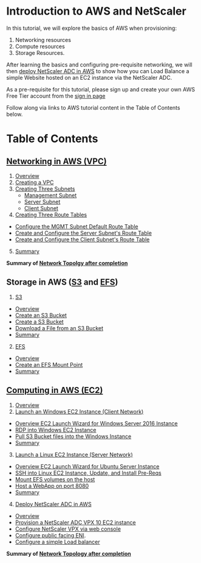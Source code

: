 # Introduction to AWS and NetScaler
In this tutorial, we will explore the basics of AWS when provisioning:

1. Networking resources
2. Compute resources
3. Storage Resources. 

After learning the basics and configuring pre-requisite networking, we will then [deploy NetScaler ADC in AWS](https://www.youtube.com/watch?v=NvncDbmzgnY) to show how you can Load Balance a simple Website hosted on an EC2 instance via the NetScaler ADC. 


As a pre-requisite for this tutorial, please sign up and create your own AWS Free Tier account from the [sign in page](https://console.aws.amazon.com/console/home)

Follow along via links to AWS tutorial content in the Table of Contents below. 

# Table of Contents

## [Networking in AWS (VPC)](./VPC#VPC) ##
1. [Overview](/VPC#VPC-Overview)
2. [Creating a VPC](/VPC#VPC-Wizard)
3. [Creating Three Subnets](./VPC#VPC-Subnets)
    * [Management Subnet](./VPC#MGMT-Subnet)
    * [Server Subnet](./VPC#Server-Subnet)
    * [Client Subnet](./VPC#Client-Subnet)
4. [Creating Three Route Tables](./VPC#Route-Tables)
  * [Configure the MGMT Subnet Default Route Table](./VPC#MGMT-RT)
  * [Create and Configure the Server Subnet's Route Table](./VPC#Server-RT)
  * [Create and Configure the Client Subnet's Route Table](./VPC#Client-RT)
5. [Summary](./VPC#VPC-Summary)

**Summary of [Network Topolgy after completion](VPC/images/Base-NTW-Topology.jpg)**
  
## Storage in AWS ([S3](./S3#S3) and [EFS](./EFS#EFS)) ##

1. [S3](S3/)
  * [Overview](./S3#S3-Bucket)
  * [Create an S3 Bucket](./S3#S3-Bucket)
  * [Create a S3 Bucket](./S3#a-File-S3)
  * [Download a File from an S3 Bucket](./S3#Download-File-S3)
  * [Summary](./S3#S3-Summary) 
  
2. [EFS](EFS/)
  * [Overview](./EFS#EFS)
  * [Create an EFS Mount Point](./EFS#EFS-Wizard)
  * [Summary](./EFS#EFS-Summary)

## [Computing in AWS (EC2)](./EC2#EC2) ##
1. [Overview](./EC2#EC2-Overview)
2. [Launch an Windows EC2 Instance (Client Network)](./EC2/Windows-EC2/README.md#EC2-Windows)
  * [Overview EC2 Launch Wizard for Windows Server 2016 Instance](./EC2/Windows-EC2/README.md#EC2-Windows-Overview)
  * [RDP into Windows EC2 Instance](./EC2/Windows-EC2/README.md#Windows-RDP)
  * [Pull S3 Bucket files into the Windows Instance](./EC2/Windows-EC2/README.md#Windows-S3)
  * [Summary](./EC2/Windows-EC2/README.md#Windows-EC2-Summary)
3. [Launch a Linux EC2 Instance (Server Network)](./EC2/Ubuntu-EC2/README.md#Linux-EC2)
  * [Overview EC2 Launch Wizard for Ubuntu Server Instance](./EC2/Ubuntu-EC2/README.md#EC2-Ubuntu-Overview)
  * [SSH into Linux EC2 Instance, Update, and Install Pre-Reqs](./EC2/Ubuntu-EC2/README.md#SSH-Linux-EC2)
  * [Mount EFS volumes on the host](./EC2/Ubuntu-EC2/README.md#Linux-EFS-Mount)
  * [Host a WebApp on port 8080](./EC2/Ubuntu-EC2/README.md#Host-Webservers)
  * [Summary](./EC2/Ubuntu-EC2/README.md#EC2-Summary)
4. [Deploy NetScaler ADC in AWS](./EC2/Deploy-NS#Deploy-NS)
  * [Overview](./Deploy-NS#Deploy-NS-Overview)
  * [Provision a NetScaler ADC VPX 10 EC2 instance](./EC2/Deploy-NS#Deploy-NS-Provision)
  * [Configure NetScaler VPX via web console](./EC2/Deploy-NS#Deploy-NS-Config) 
  * [Configure public facing ENI](./EC2/Deploy-NS#Deploy-NS-Public-ENI). 
  * [Configure a simple Load balancer](./EC2/Deploy-NS#Deploy-NS-LoadBalancer)

**Summary of [Network Topology after completion](EC2/images/EC2-NTW-Topology.jpg)**


 


  
  